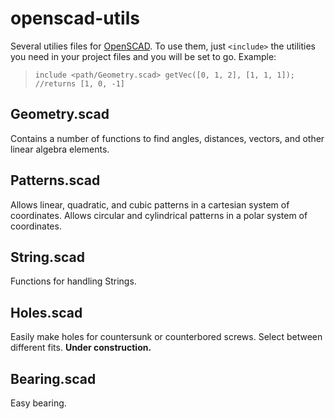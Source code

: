 # openscad-utils

Several utilies files for [OpenSCAD](http://www.openscad.org/). To use them, just `<include>` the utilities you need in your project files and you will be set to go.
Example:
>`include <path/Geometry.scad>
>getVec([0, 1, 2], [1, 1, 1]); //returns [1, 0, -1]`


## Geometry.scad

Contains a number of functions to find angles, distances, vectors, and other linear algebra elements. 

## Patterns.scad

Allows linear, quadratic, and cubic patterns in a cartesian system of coordinates.
Allows circular and cylindrical patterns in a polar system of coordinates.

## String.scad

Functions for handling Strings.

## Holes.scad

Easily make holes for countersunk or counterbored screws. Select between different fits.
**Under construction.**

## Bearing.scad

Easy bearing.


